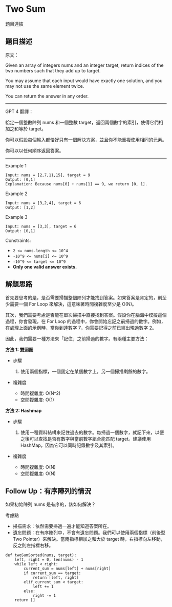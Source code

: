 # Two Sum
[題目連結](https://leetcode.com/problems/two-sum/)

## 題目描述
原文：

Given an array of integers nums and an integer target, return indices of the two numbers such that they add up to target.

You may assume that each input would have exactly one solution, and you may not use the same element twice.

You can return the answer in any order.

----

GPT 4 翻譯：

給定一個整數陣列 nums 和一個整數 target，返回兩個數字的索引，使得它們相加之和等於 target。

你可以假設每個輸入都恰好只有一個解決方案，並且你不能重複使用相同的元素。

你可以以任何順序返回答案。

----

Example 1
```
Input: nums = [2,7,11,15], target = 9
Output: [0,1]
Explanation: Because nums[0] + nums[1] == 9, we return [0, 1].
```

Example 2
```
Input: nums = [3,2,4], target = 6
Output: [1,2]
```
Example 3
```
Input: nums = [3,3], target = 6
Output: [0,1]
```

Constraints:

* `2 <= nums.length <= 10^4`
* `-10^9 <= nums[i] <= 10^9`
* `-10^9 <= target <= 10^9`
* **Only one valid answer exists.**

## 解題思路

首先要思考的是，是否需要掃描整個陣列才能找到答案。如果答案是肯定的，則至少需要一個 For Loop 來解決，這意味著時間複雜度至少是 O(N)。

其次，我們需要考慮是否能在單次掃描中直接找到答案。假設你在腦海中模擬這個過程，你會發現，在 For Loop 的過程中，你會開始忘記之前掃過的數字。例如，在處理上面的示例時，當你到達數字 7，你需要記得之前已經出現過數字 2。

因此，我們需要一種方法來「記住」之前掃過的數字。有兩種主要方法：

**方法 1: 雙迴圈**

* 步驟
    1. 使用兩個指標，一個固定在某個數字上，另一個掃描剩餘的數字。

* 複雜度
    * 時間複雜度: O(N^2)
    * 空間複雜度: O(1)

**方法 2: Hashmap**
* 步驟
    1. 使用一種資料結構來記住過去的數字。每掃過一個數字，就記下來，以便之後可以查找是否有數字與當前數字組合能匹配 target。建議使用 HashMap，因為它可以同時記錄數字及其索引。

* 複雜度
    * 時間複雜度: O(N)
    * 空間複雜度: O(N)

## Follow Up：有序陣列的情況
如果初始陣列 nums 是有序的，該如何解決？

考慮點
* 掃描需求：依然需要掃過一遍才能知道答案所在。
* 遺忘問題：在有序陣列中，不會有遺忘問題。我們可以使用兩個指標（前後型 Two Pointer）來解決。當兩指標相加之和大於 target 時，右指標向左移動，反之則左指標右移。

```
def twoSumSorted(nums, target):
    left, right = 0, len(nums) - 1
    while left < right:
        current_sum = nums[left] + nums[right]
        if current_sum == target:
            return [left, right]
        elif current_sum < target:
            left += 1
        else:
            right -= 1
    return []    
```